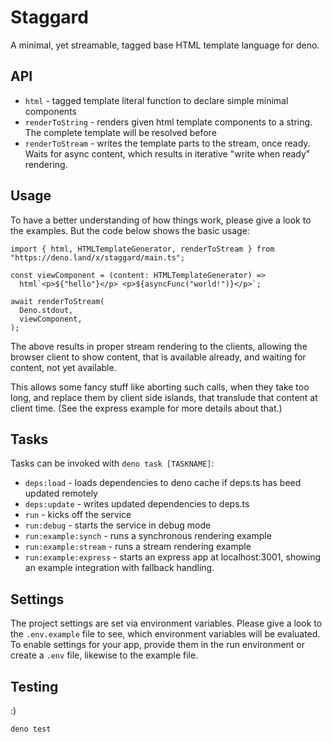 # Staggard

A minimal, yet streamable, tagged base HTML template language for deno.

## API

- `html` - tagged template literal function to declare simple minimal components
- `renderToString` - renders given html template components to a string. The
  complete template will be resolved before
- `renderToStream` - writes the template parts to the stream, once ready. Waits
  for async content, which results in iterative "write when ready" rendering.

## Usage

To have a better understanding of how things work, please give a look to the
examples. But the code below shows the basic usage:

```
import { html, HTMLTemplateGenerator, renderToStream } from "https://deno.land/x/staggard/main.ts";

const viewComponent = (content: HTMLTemplateGenerator) =>
  html`<p>${"hello"}</p> <p>${asyncFunc("world!")}</p>`;

await renderToStream(
  Deno.stdout,
  viewComponent,
);
```

The above results in proper stream rendering to the clients, allowing the
browser client to show content, that is available already, and waiting for
content, not yet available.

This allows some fancy stuff like aborting such calls, when they take too long,
and replace them by client side islands, that translude that content at client
time. (See the express example for more details about that.)

## Tasks

Tasks can be invoked with `deno task [TASKNAME]`:

- `deps:load` - loads dependencies to deno cache if deps.ts has beed updated
  remotely
- `deps:update` - writes updated dependencies to deps.ts
- `run` - kicks off the service
- `run:debug` - starts the service in debug mode
- `run:example:synch` - runs a synchronous rendering example
- `run:example:stream` - runs a stream rendering example
- `run:example:express` - starts an express app at localhost:3001, showing an
  example integration with fallback handling.

## Settings

The project settings are set via environment variables. Please give a look to
the `.env.example` file to see, which environment variables will be evaluated.
To enable settings for your app, provide them in the run environment or create a
`.env` file, likewise to the example file.

## Testing

:)

```
deno test
```
